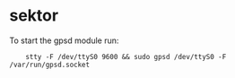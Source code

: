 # sektor

To start the gpsd module run:

```
    stty -F /dev/ttyS0 9600 && sudo gpsd /dev/ttyS0 -F /var/run/gpsd.socket
```
